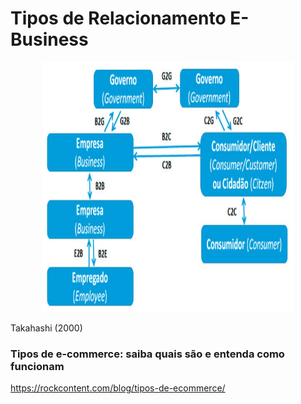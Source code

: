 # Tipos de Relacionamento E-Business

<p align="center">
    <img src="imagens/tiposdenegocios.jpg" width="400" height="400"/>
</p>
Takahashi (2000)



### Tipos de e-commerce: saiba quais são e entenda como funcionam
https://rockcontent.com/blog/tipos-de-ecommerce/


